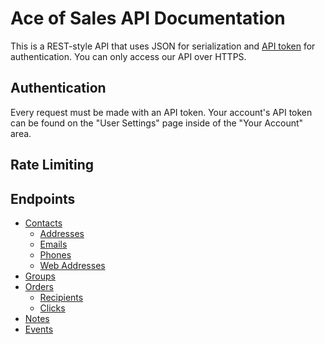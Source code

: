 # Ace of Sales API Documentation

This is a REST-style API that uses JSON for serialization and [API token](#authentication) for authentication. You can only access our API over HTTPS.

## Authentication

Every request must be made with an API token. Your account's API token can be found on the "User Settings" page inside of the "Your Account" area.

## Rate Limiting

## Endpoints

* [Contacts](https://github.com/aceofsales/api-docs/blob/master/endpoints/contacts.md)
  * [Addresses](https://github.com/aceofsales/api-docs/blob/master/endpoints/addresses.md)
  * [Emails](https://github.com/aceofsales/api-docs/blob/master/endpoints/emails.md)
  * [Phones](https://github.com/aceofsales/api-docs/blob/master/endpoints/phones.md)
  * [Web Addresses](https://github.com/aceofsales/api-docs/blob/master/endpoints/web_addresses.md)
* [Groups](https://github.com/aceofsales/api-docs/blob/master/endpoints/groups.md)
* [Orders](https://github.com/aceofsales/api-docs/blob/master/endpoints/orders.md)
  * [Recipients](https://github.com/aceofsales/api-docs/blob/master/endpoints/recipients.md)
  * [Clicks](https://github.com/aceofsales/api-docs/blob/master/endpoints/clicks.md)
* [Notes](https://github.com/aceofsales/api-docs/blob/master/endpoints/notes.md)
* [Events](https://github.com/aceofsales/api-docs/blob/master/endpoints/events.md)



